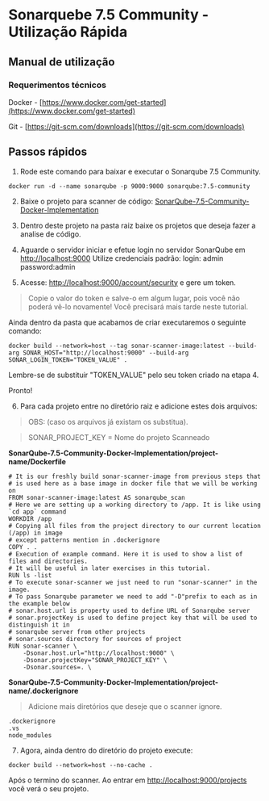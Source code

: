 # Sonarquebe 7.5 Community - Utilização Rápida

## Manual de utilização

### Requerimentos técnicos

Docker - [https://www.docker.com/get-started](https://www.docker.com/get-started)

Git - [https://git-scm.com/downloads](https://git-scm.com/downloads)

## Passos rápidos

1. Rode este comando para baixar e executar o Sonarqube 7.5 Community.

```
docker run -d --name sonarqube -p 9000:9000 sonarqube:7.5-community
```

2. Baixe o projeto para scanner de código: [SonarQube-7.5-Community-Docker-Implementation](https://github.com/CeruttiMaicon/SonarQube-7.5-Community-Docker-Implementation)

3. Dentro deste projeto na pasta raiz baixe os projetos que deseja fazer a analise de código.

4. Aguarde o servidor iniciar e efetue login no servidor SonarQube em [http://localhost:9000](http://localhost:9000) Utilize credenciais padrão: login: admin password:admin

5. Acesse: [http://localhost:9000/account/security](http://localhost:9000/account/security) e gere um token.

> Copie o valor do token e salve-o em algum lugar, pois você não poderá vê-lo novamente! Você precisará mais tarde neste tutorial.

Ainda dentro da pasta que acabamos de criar executaremos o seguinte comando:

```
docker build --network=host --tag sonar-scanner-image:latest --build-arg SONAR_HOST="http://localhost:9000" --build-arg SONAR_LOGIN_TOKEN="TOKEN_VALUE" .
```

Lembre-se de substituir "TOKEN_VALUE" pelo seu token criado na etapa 4.

Pronto!

6. Para cada projeto entre no diretório raiz e adicione estes dois arquivos:

> OBS: (caso os arquivos já existam os substitua).

> SONAR_PROJECT_KEY = Nome do projeto Scanneado

**SonarQube-7.5-Community-Docker-Implementation/project-name/Dockerfile**

```docker
# It is our freshly build sonar-scanner-image from previous steps that
# is used here as a base image in docker file that we will be working on
FROM sonar-scanner-image:latest AS sonarqube_scan
# Here we are setting up a working directory to /app. It is like using `cd app` command
WORKDIR /app
# Copying all files from the project directory to our current location (/app) in image
# except patterns mention in .dockerignore
COPY . .
# Execution of example command. Here it is used to show a list of files and directories.
# It will be useful in later exercises in this tutorial.
RUN ls -list
# To execute sonar-scanner we just need to run "sonar-scanner" in the image.
# To pass Sonarqube parameter we need to add "-D"prefix to each as in the example below
# sonar.host.url is property used to define URL of Sonarqube server
# sonar.projectKey is used to define project key that will be used to distinguish it in
# sonarqube server from other projects
# sonar.sources directory for sources of project
RUN sonar-scanner \
    -Dsonar.host.url="http://localhost:9000" \
    -Dsonar.projectKey="SONAR_PROJECT_KEY" \
    -Dsonar.sources=. \

```

**SonarQube-7.5-Community-Docker-Implementation/project-name/.dockerignore**

> Adicione mais diretórios que deseje que o scanner ignore.

```
.dockerignore
.vs
node_modules
```

7. Agora, ainda dentro do diretório do projeto execute:

```
docker build --network=host --no-cache .
```

Após o termino do scanner. Ao entrar em [http://localhost:9000/projects](http://localhost:9000/projects) você verá o seu projeto.

